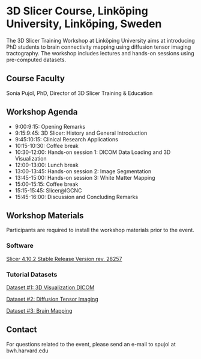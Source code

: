 # 3D Slicer Course, Linköping University, Linköping, Sweden
The 3D Slicer Training Workshop at Linköping University aims at introducing PhD students to brain connectivity mapping using diffusion tensor imaging tractography. The workshop includes lectures and hands-on sessions using pre-computed datasets.

## Course Faculty
Sonia Pujol, PhD, Director of 3D Slicer Training & Education

## Workshop Agenda
- 9:00:9:15: Opening Remarks 
- 9:15:9:45: 3D Slicer: History and General Introduction
- 9:45:10:15: Clinical Research Applications
- 10:15-10:30: Coffee break
- 10:30-12:00: Hands-on session 1: DICOM Data Loading and 3D Visualization 
- 12:00-13:00: Lunch break 
- 13:00-13:45: Hands-on session 2: Image Segmentation
- 13:45-15:00: Hands-on session 3: White Matter Mapping
- 15:00-15:15: Coffee break
- 15:15-15:45: Slicer@IGCNC
- 15:45-16:00: Discussion and Concluding Remarks

## Workshop Materials
Participants are required to install the workshop materials prior to the event.  

### Software
[Slicer 4.10.2 Stable Release Version rev. 28257](https://download.slicer.org/)

### Tutorial Datasets
[Dataset #1: 3D Visualization DICOM](https://www.dropbox.com/s/pwalbzpc9k25t7d/3DVisualization_DICOM.zip?dl=0)

[Dataset #2: Diffusion Tensor Imaging](https://www.dropbox.com/s/hdlduw6oqnf2n72/Meningioma.nrrd?dl=0)

[Dataset #3: Brain Mapping](https://www.dropbox.com/s/xyux3pjbzvmibog/WhiteMatterExplorationData.zip?dl=0)

## Contact
For questions related to the event, please send an e-mail to spujol at bwh.harvard.edu
